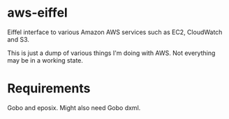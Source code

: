 # aws-eiffel
Eiffel interface to various Amazon AWS services such as EC2, CloudWatch and S3.

This is just a dump of various things I'm doing with AWS. Not
everything may be in a working state.

# Requirements
Gobo and eposix. Might also need Gobo dxml.
